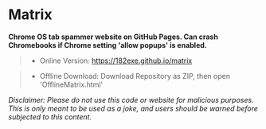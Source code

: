 # Matrix
**Chrome OS tab spammer website on GitHub Pages. Can crash Chromebooks if Chrome setting 'allow popups' is enabled.**

> - Online Version: https://182exe.github.io/matrix

> - Offline Download: Download Repository as ZIP, then open 'OfflineMatrix.html'

*Disclaimer: Please do not use this code or website for malicious purposes. This is only meant to be used as a joke, and users should be warned before subjected to this content.*
